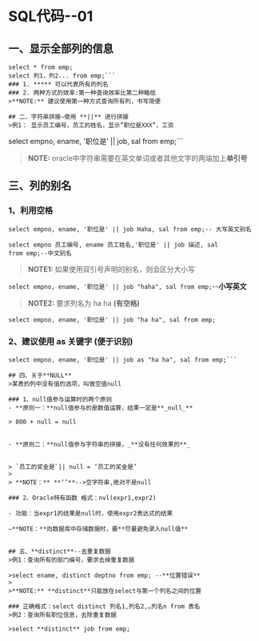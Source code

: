 #  SQL代码--01
## 一、显示全部列的信息
```
select * from emp;
select 列1，列2... from emp;```
### 1. ***** 可以代表所有的列名
### 2. 两种方式的效率:第一种查询效率比第二种略低
>**NOTE:** 建议使用第一种方式查询所有列，书写简便

## 二、字符串拼接—使用 **||** 进行拼接
>例1： 显示员工编号，员工的姓名，显示”职位是XXX”，工资

```
select empno, ename, '职位是' || job, sal from emp;```



>**NOTE:** oracle中字符串需要在英文单词或者其他文字的两端加上**单引号**

## 三、列的别名
### 1、利用空格
```
select empno, ename, '职位是' || job Haha, sal from emp;-- 大写英文别名

select empno 员工编号, ename 员工姓名,'职位是' || job 描述, sal
from emp;--中文别名
```
>**NOTE1:** 如果使用双引号声明的别名，则会区分大小写
>
`select empno, ename, '职位是' || job "haha", sal from emp;`--**小写英文**

>**NOTE2:** 要求列名为 ha ha  **(有空格)**
>
  `select empno, ename, '职位是' || job "ha ha", sal from emp;`

### 2、建议使用 **as** 关键字 **(便于识别)**
```
select empno, ename, '职位是' || job as "ha ha", sal from emp;```

## 四、关于**NULL**
>某表的列中没有值的选项，叫做空值null

### 1、null值参与运算时的两个原则
- **原则一：**null值参与的是数值运算，结果一定是**_null_**

> 800 + null = null


- **原则二：**null值参与字符串的拼接，_**没有任何效果的**_


> `员工的奖金是`|| null = ‘员工的奖金是’
>
> **NOTE：** **‘’**-->空字符串,绝对不是null

### 2、Oracle特有函数 格式：nvl(expr1,expr2)

- 功能：当expr1的结果是null时，使用expr2表达式的结果

–**NOTE：**向数据库中存储数据时，要**尽量避免录入null值**


## 五、**distinct**--去重复数据
>例1：查询所有的部门编号，要求去掉重复数据

>select ename, distinct deptno from emp; --**位置错误**
>
>**NOTE:** **distinct**只能放在select与第一个列名之间的位置

### 正确格式：select distinct 列名1,列名2,…列名n from 表名
>例2：查询所有职位信息，去除重复数据

>select **distinct** job from emp;
